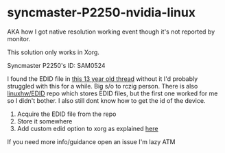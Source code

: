 # syncmaster-P2250-nvidia-linux

AKA how I got native resolution working event though it's not reported by monitor.

This solution only works in Xorg.

Syncmaster P2250's ID: SAM0524

I found the EDID file in [this 13 year old thread](https://www.displaylink.org/forum/showthread.php?t=1287) without it I'd probably struggled with this for a while. Big s/o to rczig person. There is also [linuxhw/EDID](https://github.com/linuxhw/EDID/tree/master/Analog/Samsung) repo which stores EDID files, but the first one worked for me so I didn't bother. I also still dont know how to get the id of the device.

1. Acquire the EDID file from the repo
2. Store it somewhere
3. Add custom edid option to xorg as explained [here](https://nvidia.custhelp.com/app/answers/detail/a_id/3571/~/managing-a-display-edid-on-linux)

If you need more info/guidance open an issue I'm lazy ATM
